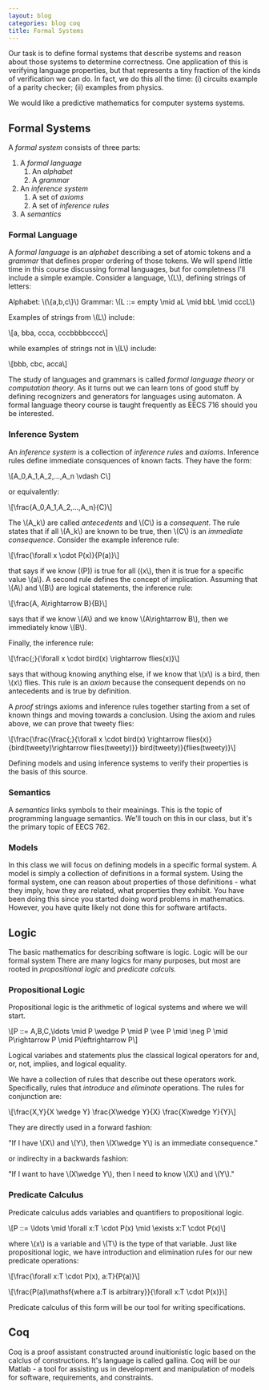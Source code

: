 ```yaml
---
layout: blog
categories: blog coq
title: Formal Systems
---
```

Our task is to define formal systems that describe systems and reason about those systems to determine correctness.  One application of this is verifying language properties, but that represents a tiny fraction of the kinds of verification we can do.  In fact, we do this all the time: (i) circuits example of a parity checker; (ii) examples from physics.

We would like a predictive mathematics for computer systems systems.

## Formal Systems

A *formal system* consists of three parts:

1. A *formal language*
    1. An *alphabet*
    1. A *grammar*
2. An *inference system*
    1. A set of *axioms*
    1. A set of *inference rules*
3. A *semantics*

### Formal Language
 
A *formal language* is an *alphabet* describing a set of atomic tokens
and a *grammar* that defines proper ordering of those tokens.  We will spend little time in this course discussing formal languages, but for completness I'll include a simple example.  Consider a language, \\(L\\), defining strings of letters:

Alphabet: \\(\\{a,b,c\\}\\)
Grammar: \\(L ::= empty \mid aL \mid bbL \mid cccL\\)
	
Examples of strings from \\(L\\) include:

\\[a, bba, ccca, cccbbbbcccc\\]

while examples of strings not in \\(L\\) include:

\\[bbb, cbc, acca\\]

The study of languages and grammars is called *formal language theory* or *computation theory*.  As it turns out we can learn tons of good stuff by defining recognizers and generators for languages using automaton.  A formal language theory course is taught frequently as EECS 716 should you be interested.

### Inference System

An *inference system* is a collection of *inference rules* and *axioms*. 
Inference rules define immediate consquences of known facts.  They have the form:

\\[A_0,A_1,A_2,...,A_n \vdash C\\]

or equivalently:

\\[\frac{A_0,A_1,A_2,...,A_n}{C}\\]
	
The \\(A_k\\) are called *antecedents* and \\(C\\) is a *consequent*.  The rule states that if all \\(A_k\\) are known to be true, then \\(C\\) is an *immediate consequence*.  Consider the example inference rule:

\\[\frac{\forall x \cdot P(x)}{P(a)}\\]

that says if we know \((P\)) is true for all \((x\\), then it is true for a specific value \\(a\\).  A second rule defines the concept of implication.  Assuming that \\(A\\) and \\(B\\) are logical statements, the inference rule: 

\\[\frac{A, A\rightarrow B}{B}\\]
	  
says that if we know \\(A\\) and we know \\(A\rightarrow B\\), then we immediately know \\(B\\).

Finally, the inference rule:

\\[\frac{\;}{\forall x \cdot bird(x) \rightarrow flies(x)}\\]

says that withoug knowing anything else, if we know that \\(x\\) is a bird, then \\(x\\) flies.  This rule is an *axiom* because the consequent depends on no antecedents and is true by definition.

A *proof* strings axioms and inference rules together starting from a set of known things and moving towards a conclusion.  Using the axiom and rules above, we can prove that tweety flies:

\\[\frac{\frac{\frac{\;}{\forall x \cdot bird(x) \rightarrow flies(x)}{bird(tweety)\rightarrow flies(tweety)}} bird(tweety)}{flies(tweety)}\\]

Defining models and using inference systems to verify their properties is the basis of this source.

### Semantics

A *semantics* links symbols to their meainings.  This is the topic of programming language semantics.  We'll touch on this in our class, but it's the primary topic of EECS 762.

### Models

In this class we will focus on defining models in a specific formal system.  A model is simply a collection of definitions in a formal system.  Using the formal system, one can reason about properties of those definitions - what they imply, how they are related, what properties they exhibit.  You have been doing this since you started doing word problems in mathematics.  However, you have quite likely not done this for software artifacts.

## Logic

The basic mathematics for describing software is logic.  Logic will be our formal system  There are many logics for many purposes, but most are rooted in *propositional logic* and *predicate calculs.*

### Propositional Logic

Propositional logic is the arithmetic of logical systems and where we will start.

\\[P ::= A,B,C,\ldots \mid P \wedge P \mid P \vee P \mid \neg P \mid P\rightarrow P \mid P\leftrightarrow P\\]

Logical variabes and statements plus the classical logical operators for and, or, not, implies, and logical equality.

We have a collection of rules that describe out these operators work.  Specifically, rules that *introduce* and *eliminate* operations.  The rules for conjunction are:

\\[\frac{X,Y}{X \wedge Y} \frac{X\wedge Y}{X} \frac{X\wedge Y}{Y}\\]

They are directly used in a forward fashion:

"If I have \\(X\\) and \\(Y\\), then \\(X\wedge Y\\) is an immediate consequence."

or indireclty in a backwards fashion:

"If I want to have \\(X\wedge Y\\), then I need to know \\(X\\) and \\(Y\\)."

### Predicate Calculus

Predicate calculus adds variables and quantifiers to propositional logic.

\\[P ::= \ldots \mid \forall x:T \cdot P(x) \mid \exists x:T \cdot P(x)\\]

where \\(x\\) is a variable and \\(T\\) is the type of that variable.  Just like propositional logic, we have introduction and elimination rules for our new predicate operations:

\\[\frac{\forall x:T \cdot P(x), a:T}{P(a)}\\]

\\[\frac{P(a)\mathsf{where a:T is arbitrary}}{\forall x:T \cdot P(x)}\\]

Predicate calculus of this form will be our tool for writing specifications.

## Coq

Coq is a proof assistant constructed around inuitionistic logic based on the calclus of constructions.  It's language is called gallina.  Coq will be our Matlab - a tool for assisting us in development and manipulation of models for software, requirements, and constraints.